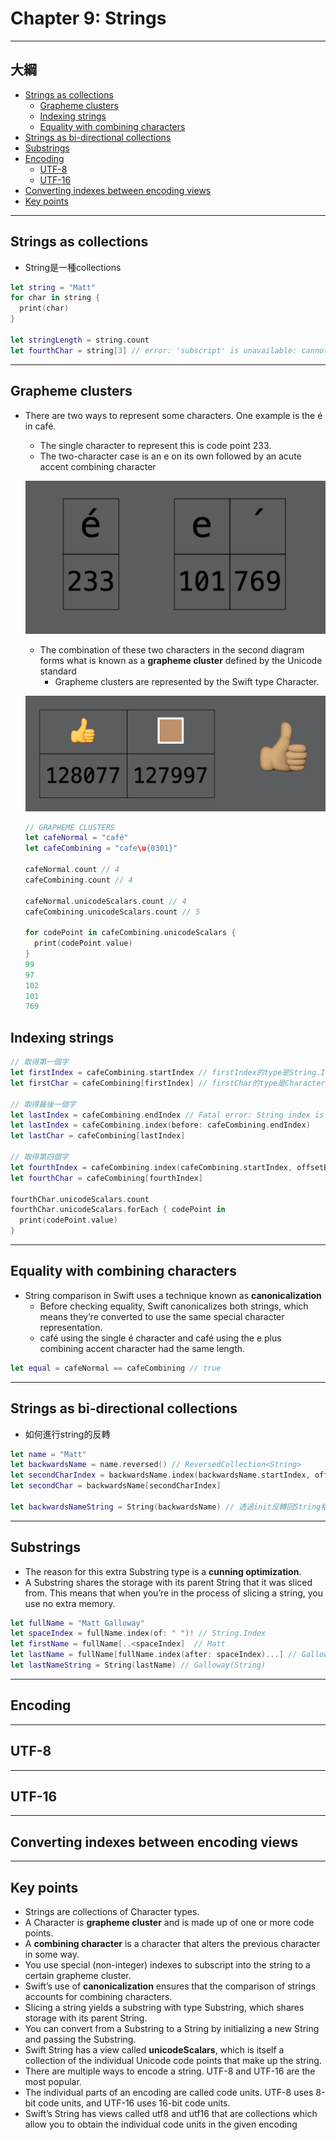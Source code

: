 # Chapter 9: Strings

------

## 大綱

- [Strings as collections](#1)
  - [Grapheme clusters](#2)
  - [Indexing strings](#3)
  - [Equality with combining characters](#4)
- [Strings as bi-directional collections](#5)
- [Substrings](#6)
- [Encoding](#7)
  - [UTF-8](#8)
  - [UTF-16](#9)
- [Converting indexes between encoding views](#10)
- [Key points](#11)

------

<h2 id="1">Strings as collections</h2>

- String是一種collections

```swift
let string = "Matt"
for char in string {
  print(char)
}

let stringLength = string.count
let fourthChar = string[3] // error: 'subscript' is unavailable: cannot subscript String with an Int, see the documentation comment for discussion
```



------

<h2 id="2">Grapheme clusters</h2>

- There are two ways to represent some characters. One example is the é in café.

  - The single character to represent this is code point 233.
  - The two-character case is an e on its own followed by an acute accent combining character

  ![](../.gitbook/assets/12.png)

  - The combination of these two characters in the second diagram forms what is known as a **grapheme cluster** defined by the Unicode standard
    - Grapheme clusters are represented by the Swift type Character.


  ![](../.gitbook/assets/13.png)

  ```swift
  // GRAPHEME CLUSTERS
  let cafeNormal = "café"
  let cafeCombining = "cafe\u{0301}"
  
  cafeNormal.count // 4
  cafeCombining.count // 4
  
  cafeNormal.unicodeScalars.count // 4
  cafeCombining.unicodeScalars.count // 5
  
  for codePoint in cafeCombining.unicodeScalars {
    print(codePoint.value)
  }
  99
  97
  102
  101
  769
  ```

  

<h2 id="3">Indexing strings</h2>

```swift
// 取得第一個字
let firstIndex = cafeCombining.startIndex // firstIndex的type是String.Index不是integer.
let firstChar = cafeCombining[firstIndex] // firstChar的type是Character也是grapheme cluster

// 取得最後一個字
let lastIndex = cafeCombining.endIndex // Fatal error: String index is out of bounds
let lastIndex = cafeCombining.index(before: cafeCombining.endIndex)
let lastChar = cafeCombining[lastIndex]

// 取得第四個字
let fourthIndex = cafeCombining.index(cafeCombining.startIndex, offsetBy: 3)
let fourthChar = cafeCombining[fourthIndex]

fourthChar.unicodeScalars.count
fourthChar.unicodeScalars.forEach { codePoint in
  print(codePoint.value)
}
```



------

<h2 id="4">Equality with combining characters</h2>

- String comparison in Swift uses a technique known as **canonicalization**
  - Before checking equality, Swift canonicalizes both strings, which means they’re converted to use the same special character representation.
  - café using the single é character and café using the e plus combining accent character had the same length.

```swift
let equal = cafeNormal == cafeCombining // true
```

------

<h2 id="5">Strings as bi-directional collections</h2>

- 如何進行string的反轉

```swift
let name = "Matt"
let backwardsName = name.reversed() // ReversedCollection<String>
let secondCharIndex = backwardsName.index(backwardsName.startIndex, offsetBy: 1)
let secondChar = backwardsName[secondCharIndex]

let backwardsNameString = String(backwardsName) // 透過init反轉回String格式
```



------

<h2 id="6">Substrings</h2>

- The reason for this extra Substring type is a **cunning optimization**. 
- A Substring shares the storage with its parent String that it was sliced from. This means that when you’re in the process of slicing a string, you use no extra memory. 

```Swift
let fullName = "Matt Galloway"
let spaceIndex = fullName.index(of: " ")! // String.Index
let firstName = fullName[..<spaceIndex]  // Matt
let lastName = fullName[fullName.index(after: spaceIndex)...] // Galloway (String.SubSequence)
let lastNameString = String(lastName) // Galloway(String)
```



------

<h2 id="7">Encoding</h2>



------

<h2 id="8">UTF-8</h2>



------

<h2 id="9">UTF-16</h2>



------

<h2 id="10">Converting indexes between encoding views</h2>



------

<h2 id="11">Key points</h2>

- Strings are collections of Character types.
- A Character is **grapheme cluster** and is made up of one or more code points.
- A **combining character** is a character that alters the previous character in some way.
- You use special (non-integer) indexes to subscript into the string to a certain grapheme cluster.
- Swift’s use of **canonicalization** ensures that the comparison of strings accounts for combining characters.
- Slicing a string yields a substring with type Substring, which shares storage with its parent String.
- You can convert from a Substring to a String by initializing a new String and passing the Substring.
- Swift String has a view called **unicodeScalars**, which is itself a collection of the individual Unicode code points that make up the string.
- There are multiple ways to encode a string. UTF-8 and UTF-16 are the most popular.
- The individual parts of an encoding are called code units. UTF-8 uses 8-bit code units, and UTF-16 uses 16-bit code units.
- Swift’s String has views called utf8 and utf16 that are collections which allow you to obtain the individual code units in the given encoding